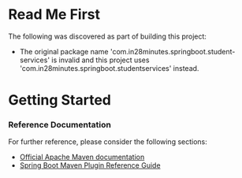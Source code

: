 # Read Me First
The following was discovered as part of building this project:

* The original package name 'com.in28minutes.springboot.student-services' is invalid and this project uses 'com.in28minutes.springboot.studentservices' instead.

# Getting Started

### Reference Documentation
For further reference, please consider the following sections:

* [Official Apache Maven documentation](https://maven.apache.org/guides/index.html)
* [Spring Boot Maven Plugin Reference Guide](https://docs.spring.io/spring-boot/docs/2.2.4.RELEASE/maven-plugin/)

